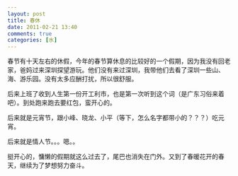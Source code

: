 ```yaml
---
layout: post
title: 春休
date: 2011-02-21 13:40
comments: true
categories: [水]
---
```

<p>春节有十天左右的休假，今年的春节算休息的比较好的一个假期，因为我没有回老家，爸妈过来深圳探望游玩。他们没有来过深圳，我带他们去看了深圳一些山、海、游乐园。没有太多应酬打扰，所以很舒服。</p>
<p>后来上班了收到人生第一份开工利市，也是第一次听到这个词（是广东习俗来着吧）。到处跑来跑去要红包，蛮开心的。</p>
<p>后来就是元宵节，跟小峰、晓龙、小平（等下，怎么名字都带小的？？？）吃元宵。</p>
<p>后来就是情人节。。。嗯。。</p>
<p>挺开心的，慵懒的假期就这么过去了，尾巴也消失在门外。又到了春暖花开的春天，继续为了梦想努力奋斗。</p>
